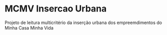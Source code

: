 # MCMV Insercao Urbana

Projeto de leitura multicritério da inserção urbana dos empreemdimentos do Minha Casa Minha Vida
